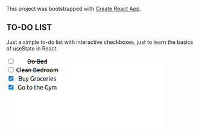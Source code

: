 This project was bootstrapped with [Create React App](https://github.com/facebook/create-react-app).

## TO-DO LIST
Just a simple to-do list with interactive checkboxes, just to learn the basics of useState in React.

![Preview](/public/preview.png)

